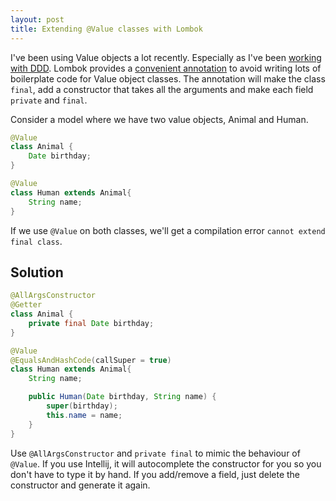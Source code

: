 ```yaml
---
layout: post
title: Extending @Value classes with Lombok
---
```


I've been using Value objects a lot recently. Especially as I've been [working with DDD](https://www.matt-reid.co.uk/2019/07/24/domain-driven-design-in-reality.html). Lombok provides a [convenient annotation](https://projectlombok.org/features/Value) to avoid writing lots of boilerplate code for Value object classes. The annotation will make the class `final`, add a constructor that takes all the arguments and make each field `private` and `final`.

Consider a model where we have two value objects, Animal and Human.

```java
@Value
class Animal {
	Date birthday;
}

@Value
class Human extends Animal{
	String name;
}
```

If we use `@Value` on both classes, we'll get a compilation error `cannot extend final class`.


## Solution

```java
@AllArgsConstructor
@Getter
class Animal {
	private final Date birthday;
}

@Value
@EqualsAndHashCode(callSuper = true)
class Human extends Animal{
	String name;

	public Human(Date birthday, String name) {
		super(birthday);
		this.name = name;
	}
}
```

Use `@AllArgsConstructor` and `private final` to mimic the behaviour of `@Value`. If you use Intellij, it will autocomplete the constructor for you so you don't have to type it by hand. If you add/remove a field, just delete the constructor and generate it again.
